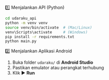 1️⃣ Menjalankan API (Python)
```bash
cd udaraku_api
python -m venv venv
source venv/bin/activate  # (Mac/Linux)
venv\Scripts\activate     # (Windows)
pip install -r requirements.txt
python main.py
```
2️⃣ Menjalankan Aplikasi Android
1. Buka folder `udaraku/` di **Android Studio**  
2. Pastikan emulator atau perangkat terhubung  
3. Klik ▶️ **Run**
